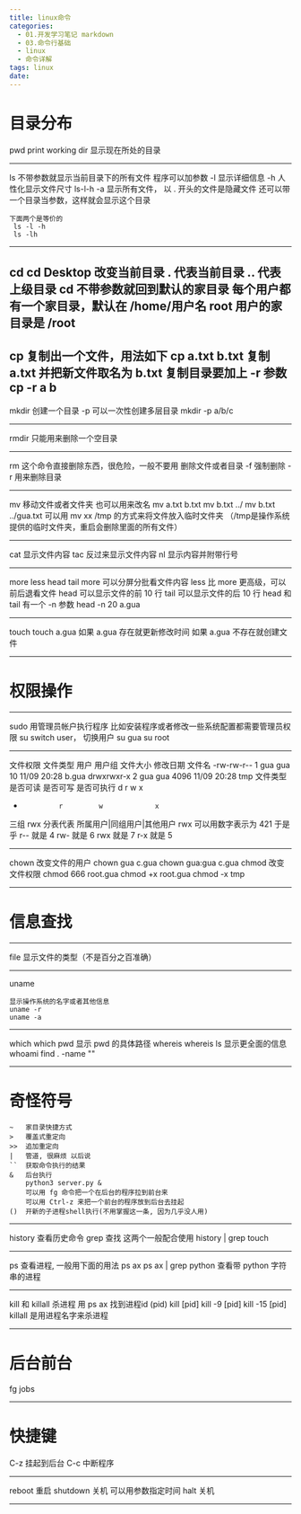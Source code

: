 ```yaml
---
title: linux命令
categories:
  - 01.开发学习笔记 markdown
  - 03.命令行基础
  - linux
  - 命令详解
tags: linux
date:
---
```


# 目录分布

pwd
    print working dir
    显示现在所处的目录

-----------------

ls
    不带参数就显示当前目录下的所有文件
    程序可以加参数
    -l 显示详细信息
    -h 人性化显示文件尺寸 ls-l-h
    -a 显示所有文件， 以 . 开头的文件是隐藏文件
    还可以带一个目录当参数，这样就会显示这个目录

    下面两个是等价的
     ls -l -h
     ls -lh

-----------------

cd
    cd Desktop
    改变当前目录
    . 代表当前目录
    .. 代表上级目录
    cd 不带参数就回到默认的家目录
    每个用户都有一个家目录，默认在 /home/用户名
    root 用户的家目录是 /root
-----------------

cp
    复制出一个文件，用法如下
    cp a.txt b.txt
    复制 a.txt 并把新文件取名为 b.txt
    复制目录要加上 -r 参数
    cp -r a b
-----------------

mkdir
    创建一个目录
    -p 可以一次性创建多层目录
    mkdir -p a/b/c

-----------------

rmdir
    只能用来删除一个空目录

-----------------  

rm
    这个命令直接删除东西，很危险，一般不要用
    删除文件或者目录
    -f 强制删除
    -r 用来删除目录

-----------------

mv
    移动文件或者文件夹
    也可以用来改名
    mv a.txt b.txt
    mv b.txt ../
    mv b.txt ../gua.txt
    可以用 mv xx /tmp 的方式来将文件放入临时文件夹
    （/tmp是操作系统提供的临时文件夹，重启会删除里面的所有文件）

-----------------  

cat
    显示文件内容
tac
    反过来显示文件内容
nl
    显示内容并附带行号

-----------------

more less head tail
    more 可以分屏分批看文件内容
    less 比 more 更高级，可以前后退看文件
    head 可以显示文件的前 10 行
    tail 可以显示文件的后 10 行
    head 和 tail 有一个 -n 参数
    head -n 20 a.gua

-----------------   

touch
    touch a.gua
    如果 a.gua 存在就更新修改时间
    如果 a.gua 不存在就创建文件

-----------------




# 权限操作

-----------------

sudo
    用管理员帐户执行程序
    比如安装程序或者修改一些系统配置都需要管理员权限
su
    switch user， 切换用户
    su gua
    su root

-----------------

文件权限   文件类型  用户 用户组 文件大小    修改日期       文件名
-rw-rw-r--     1     gua    gua    10       11/09 20:28       b.gua
drwxrwxr-x     2     gua    gua    4096     11/09 20:28       tmp
文件类型    是否可读  是否可写  是否可执行
d              r         w             x
-              r         w             x

三组 rwx 分表代表 所属用户|同组用户|其他用户
rwx 可以用数字表示为 421
于是乎
r-- 就是 4
rw- 就是 6
rwx 就是 7
r-x 就是 5

-----------------

chown
    改变文件的用户
    chown gua c.gua
    chown gua:gua c.gua
chmod
    改变文件权限
    chmod 666 root.gua
    chmod +x root.gua
    chmod -x tmp

-----------------



# 信息查找

-----------------

file
    显示文件的类型（不是百分之百准确）

-----------------    

uname

    显示操作系统的名字或者其他信息
    uname -r
    uname -a

-----------------   

which
    which pwd
    显示 pwd 的具体路径
whereis
    whereis ls
    显示更全面的信息
whoami
find . -name ""

-----------------

# 奇怪符号

    ~   家目录快捷方式
    >   覆盖式重定向
    >>  追加重定向
    |   管道, 很麻烦 以后说
    ``  获取命令执行的结果
    &   后台执行
        python3 server.py &
        可以用 fg 命令把一个在后台的程序拉到前台来
        可以用 Ctrl-z 来把一个前台的程序放到后台去挂起
    ()  开新的子进程shell执行(不用掌握这一条, 因为几乎没人用)


-----------------

history
    查看历史命令
grep
    查找
这两个一般配合使用
    history | grep touch

-----------------

ps
    查看进程, 一般用下面的用法
    ps ax
ps ax | grep python
    查看带 python 字符串的进程

-----------------

kill 和 killall 杀进程
    用 ps ax 找到进程id (pid)
    kill [pid]
    kill -9 [pid]
    kill -15 [pid]
    killall 是用进程名字来杀进程

-----------------

# 后台前台
fg
jobs

-----------------

# 快捷键
C-z 挂起到后台
C-c 中断程序

-----------------
reboot
    重启
shutdown
    关机
    可以用参数指定时间
halt
    关机
    
-----------------